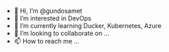 - 👋 Hi, I’m @gundosamet
- 👀 I’m interested in DevOps
- 🌱 I’m currently learning Ducker, Kubernetes, Azure
- 💞️ I’m looking to collaborate on ...
- 📫 How to reach me ...

<!---
gundosamet/gundosamet is a ✨ special ✨ repository because its `README.md` (this file) appears on your GitHub profile.
You can click the Preview link to take a look at your changes.
--->

